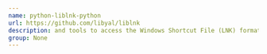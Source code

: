 ```yaml
---
name: python-liblnk-python
url: https://github.com/libyal/liblnk
description: and tools to access the Windows Shortcut File (LNK) format. URL : https://github.com/libyal/liblnk Groups : None
group: None
---
```

